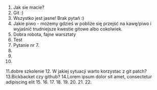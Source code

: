 1. Jak sie macie?
2. Git :)
3. Wszystko jest jasne! Brak pytań :)
4. Jakie piwo - możemy gdzieś w pobliże się przejść na kawę/piwo i wyjaśnić trudniejsze kwestie gitowe albo cokolwiek.
5. Dobra robota, fajne warsztaty
6. Test 
7. Pytanie nr 7.
8.
9.
10.
11.dobre szkolenie
12. W jakiej sytuacji warto korzystac z git patch?
13.Bickbacket czy github?
14.Lorem ipsum dolor sit amet, consectetur adipiscing elit
15.
16.
17.
18.
19.
20.
21.
22.
